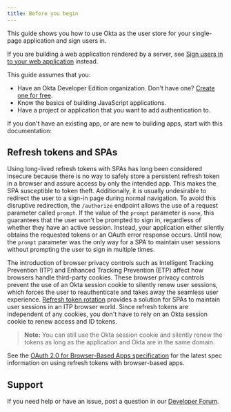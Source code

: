 ```yaml
---
title: Before you begin
---
```

This guide shows you how to use Okta as the user store for your single-page application and sign users in.

If you are building a web application rendered by a server, see [Sign users in to your web application](/docs/guides/sign-into-web-app/) instead.

This guide assumes that you:

* Have an Okta Developer Edition organization. Don't have one? [Create one for free](https://developer.okta.com/signup).
* Know the basics of building JavaScript applications.
* Have a project or application that you want to add authentication to.

If you don't have an existing app, or are new to building apps, start with this documentation:

<StackSelector snippet="create-app"/>

## Refresh tokens and SPAs

Using long-lived refresh tokens with SPAs has long been considered insecure because there is no way to safely store a persistent refresh token in a browser and assure access by only the intended app. This makes the SPA susceptible to token theft. Additionally, it is usually undesirable to redirect the user to a sign-in page during normal navigation. To avoid this disruptive redirection, the `/authorize` endpoint allows the use of a request parameter called `prompt`. If the value of the `prompt` parameter is `none`, this guarantees that the user won't be prompted to sign in, regardless of whether they have an active session. Instead, your application either silently obtains the requested tokens or an OAuth error response occurs. Until now, the `prompt` parameter was the only way for a SPA to maintain user sessions without prompting the user to sign in multiple times.

The introduction of browser privacy controls such as Intelligent Tracking Prevention (ITP) and Enhanced Tracking Prevention (ETP) affect how browsers handle third-party cookies. These browser privacy controls prevent the use of an Okta session cookie to silently renew user sessions, which forces the user to reauthenticate and takes away the seamless user experience. [Refresh token rotation](/docs/guides/refresh-tokens/overview/) provides a solution for SPAs to maintain user sessions in an ITP browser world. Since refresh tokens are independent of any cookies, you don't have to rely on an Okta session cookie to renew access and ID tokens.

> **Note:** You can still use the Okta session cookie and silently renew the tokens as long as the application and Okta are in the same domain.

See the [OAuth 2.0 for Browser-Based Apps specification](https://tools.ietf.org/html/draft-ietf-oauth-browser-based-apps-05#page-10) for the latest spec information on using refresh tokens with browser-based apps.

## Support

If you need help or have an issue, post a question in our [Developer Forum](https://devforum.okta.com).

<NextSectionLink/>
